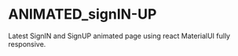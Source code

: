 # ANIMATED_signIN-UP
Latest SignIN and SignUP animated page using react MaterialUI fully responsive. 
